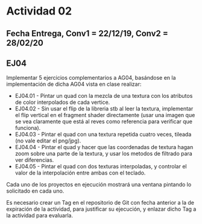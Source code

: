 # Actividad 02

## Fecha Entrega, Conv1 = 22/12/19, Conv2 = 28/02/20

## EJ04

Implementar 5 ejercicios complementarios a AG04, basándose en la implementación de dicha AG04 vista en clase realizar:

- EJ04.01 - Pintar un quad con la mezcla de una textura con los atributos de color interpolados de cada vertice.
- EJ04.02 - Sin usar el flip de la libreria stb al leer la textura, implementar el flip vertical en el fragment shader directamente (usar una imagen que se vea claramente que está al reves como referencia para verificar que funciona).
- EJ04.03 - Pintar el quad con una textura repetida cuatro veces, tileada (no vale editar el png/jpg).
- EJ04.04 - Pintar el quad y hacer que las coordenadas de textura hagan zoom sobre una parte de la textura, y usar los metodos de filtrado para ver diferencias.
- EJ04.05 - Pintar el quad con dos texturas interpoladas, y controlar el valor de la interpolación entre ambas con el teclado.

Cada uno de los proyectos en ejecución mostrará una ventana pintando lo solicitado en cada uno.

Es necesario crear un Tag en el repositorio de Git con fecha anterior a la de expiración de la actividad, para justificar su ejecución, y enlazar dicho Tag a la actividad para evaluarla.